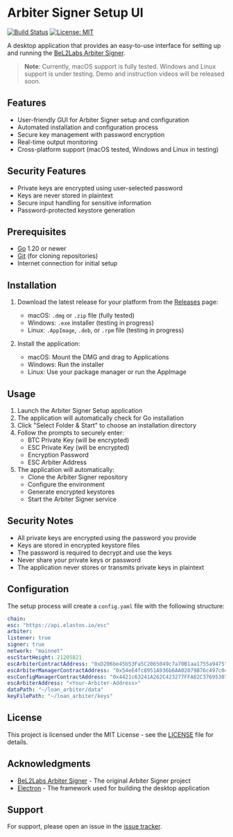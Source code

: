 # Arbiter Signer Setup UI

[![Build Status](https://github.com/yujingr/BeL2ArbiterGUI/workflows/Build%20and%20Release%20Electron%20App/badge.svg)](https://github.com/yujingr/BeL2ArbiterGUI/actions)
[![License: MIT](https://img.shields.io/badge/License-MIT-yellow.svg)](https://opensource.org/licenses/MIT)

A desktop application that provides an easy-to-use interface for setting up and running the [BeL2Labs Arbiter Signer](https://github.com/BeL2Labs/Arbiter_Signer).

> **Note**: Currently, macOS support is fully tested. Windows and Linux support is under testing. Demo and instruction videos will be released soon.

## Features

- User-friendly GUI for Arbiter Signer setup and configuration
- Automated installation and configuration process
- Secure key management with password encryption
- Real-time output monitoring
- Cross-platform support (macOS tested, Windows and Linux in testing)

## Security Features

- Private keys are encrypted using user-selected password
- Keys are never stored in plaintext
- Secure input handling for sensitive information
- Password-protected keystore generation

## Prerequisites

- [Go](https://go.dev/dl/) 1.20 or newer
- [Git](https://git-scm.com/downloads) (for cloning repositories)
- Internet connection for initial setup

## Installation

1. Download the latest release for your platform from the [Releases](https://github.com/yourusername/arbiter-signer-ui/releases) page:

   - macOS: `.dmg` or `.zip` file (fully tested)
   - Windows: `.exe` installer (testing in progress)
   - Linux: `.AppImage`, `.deb`, or `.rpm` file (testing in progress)

2. Install the application:
   - macOS: Mount the DMG and drag to Applications
   - Windows: Run the installer
   - Linux: Use your package manager or run the AppImage

## Usage

1. Launch the Arbiter Signer Setup application
2. The application will automatically check for Go installation
3. Click "Select Folder & Start" to choose an installation directory
4. Follow the prompts to securely enter:
   - BTC Private Key (will be encrypted)
   - ESC Private Key (will be encrypted)
   - Encryption Password
   - ESC Arbiter Address
5. The application will automatically:
   - Clone the Arbiter Signer repository
   - Configure the environment
   - Generate encrypted keystores
   - Start the Arbiter Signer service

## Security Notes

- All private keys are encrypted using the password you provide
- Keys are stored in encrypted keystore files
- The password is required to decrypt and use the keys
- Never share your private keys or password
- The application never stores or transmits private keys in plaintext

## Configuration

The setup process will create a `config.yaml` file with the following structure:

```yaml
chain:
esc: "https://api.elastos.io/esc"
arbiter:
listener: true
signer: true
network: "mainnet"
escStartHeight: 21205821
escArbiterContractAddress: "0xD206be45b53Fa5C2065049c7a70B1aa1755a9475"
escArbiterManagerContractAddress: "0x54eE4fc8951A936b6AA02079B76c497c0471c52A"
escConfigManagerContractAddress: "0x4421c63241A262C423277FFA82C376953072d25f"
escArbiterAddress: "<Your-Arbiter-Address>"
dataPath: "~/loan_arbiter/data"
keyFilePath: "~/loan_arbiter/keys"
```

## License

This project is licensed under the MIT License - see the [LICENSE](LICENSE) file for details.

## Acknowledgments

- [BeL2Labs Arbiter Signer](https://github.com/BeL2Labs/Arbiter_Signer) - The original Arbiter Signer project
- [Electron](https://www.electronjs.org/) - The framework used for building the desktop application

## Support

For support, please open an issue in the [issue tracker](https://github.com/yujingr/BeL2ArbiterGUI/issues).
